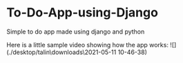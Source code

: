 # To-Do-App-using-Django
Simple to do app made using django and python

Here is a little sample video showing how the app works:
![](./desktop/talin\downloads\2021-05-11 10-46-38)
